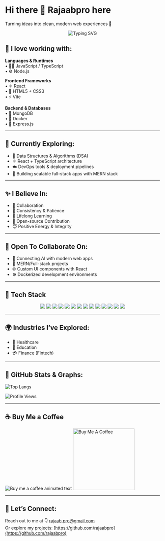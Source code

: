 # Hi there 👋 Rajaabpro here

Turning ideas into clean, modern web experiences 🚀

<p align="center">
  <img src="https://readme-typing-svg.herokuapp.com?font=Fira+Code&size=22&duration=3000&pause=1000&color=00F7FF&center=true&vCenter=true&width=600&lines=Full-Stack+Developer;Code+%26+Creativity+Enthusiast;Let%E2%80%99s+Build+Something+Great!" alt="Typing SVG" />
</p>

## 💼 I love working with:

**Languages & Runtimes**  
• 🧙‍♂️ JavaScript / TypeScript  
• ⚙️ Node.js

**Frontend Frameworks**  
• ⚛️ React  
• 🎨 HTML5 + CSS3  
• ⚡ Vite

**Backend & Databases**  
• 🧠 MongoDB  
• 🐳 Docker  
• 🔐 Express.js

---

## 🌱 Currently Exploring:

* 🧠 Data Structures & Algorithms (DSA)  
* ⚛️ React + TypeScript architecture  
* ☁️ DevOps tools & deployment pipelines  
* 🧱 Building scalable full-stack apps with MERN stack

---

## ✨ I Believe In:

* 🤝 Collaboration  
* 🧘 Consistency & Patience  
* 🌱 Lifelong Learning  
* 💬 Open-source Contribution  
* 😇 Positive Energy & Integrity

---

## 🤝 Open To Collaborate On:

* 🤖 Connecting AI with modern web apps  
* 💸 MERN/Full-stack projects  
* 🌐 Custom UI components with React  
* ⚙️ Dockerized development environments
---
## 🧰 Tech Stack

<p align="center">
  <img src="https://img.shields.io/badge/javascript-%23323330.svg?style=for-the-badge&logo=javascript&logoColor=%23F7DF1E"/>
  <img src="https://img.shields.io/badge/typescript-%23007ACC.svg?style=for-the-badge&logo=typescript&logoColor=white"/>
  <img src="https://img.shields.io/badge/react-%2320232a.svg?style=for-the-badge&logo=react&logoColor=%2361DAFB"/>
  <img src="https://img.shields.io/badge/node.js-6DA55F?style=for-the-badge&logo=node.js&logoColor=white"/>
  <img src="https://img.shields.io/badge/express.js-%23404d59.svg?style=for-the-badge&logo=express&logoColor=%2361DAFB"/>
  <img src="https://img.shields.io/badge/mongodb-%234ea94b.svg?style=for-the-badge&logo=mongodb&logoColor=white"/>
  <img src="https://img.shields.io/badge/docker-%230db7ed.svg?style=for-the-badge&logo=docker&logoColor=white"/>
  <img src="https://img.shields.io/badge/html5-%23E34F26.svg?style=for-the-badge&logo=html5&logoColor=white"/>
  <img src="https://img.shields.io/badge/css3-%231572B6.svg?style=for-the-badge&logo=css3&logoColor=white"/>
  <img src="https://img.shields.io/badge/tailwind-%2338B2AC.svg?style=for-the-badge&logo=tailwindcss&logoColor=white"/>
  <img src="https://img.shields.io/badge/bootstrap-%23563D7C.svg?style=for-the-badge&logo=bootstrap&logoColor=white"/>
  <img src="https://img.shields.io/badge/vite-%23646CFF.svg?style=for-the-badge&logo=vite&logoColor=white"/>
  <img src="https://img.shields.io/badge/github_actions-%232671E5.svg?style=for-the-badge&logo=github-actions&logoColor=white"/>
  <img src="https://img.shields.io/badge/Postman-FF6C37?style=for-the-badge&logo=postman&logoColor=white"/>

</p>


---

## 🌍 Industries I’ve Explored:

* 🏥 Healthcare  
* 📘 Education  
* 💳 Finance (Fintech)

---

## 📢 GitHub Stats & Graphs:

![Top Langs](https://github-readme-stats.vercel.app/api/top-langs/?username=rajaabpro&layout=compact&theme=tokyonight&hide_border=true&border_radius=20)

![Profile Views](https://komarev.com/ghpvc/?username=rajaabpro&color=blue&style=flat-square)

---

## ☕ Buy Me a Coffee

<img src="https://readme-typing-svg.herokuapp.com?font=Fira+Code&size=20&duration=3000&pause=1000&color=FBBF24&center=true&vCenter=true&width=500&lines=Appreciate+my+Work%3F;Support+Me+by+Buying+a+Coffee+☕%EF%B8%8F;You're+Awesome+for+Stopping+By!" alt="Buy me a coffee animated text" />

<a href="https://www.buymeacoffee.com/rajaabpro" target="_blank">
  <img src="https://cdn.buymeacoffee.com/buttons/v2/default-yellow.png" width="200" alt="Buy Me A Coffee" />
</a>

---

## 📲 Let’s Connect:

Reach out to me at 👇 [rajaab.pro@gmail.com](mailto:rajaab.pro@gmail.com)  
Or explore my projects: [https://github.com/rajaabpro](https://github.com/rajaabpro)
